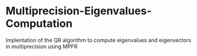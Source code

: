 # Multiprecision-Eigenvalues-Computation
Implentation of the QR algorithm to compute eigenvalues and eigenvectors in multiprecision using MPFR
